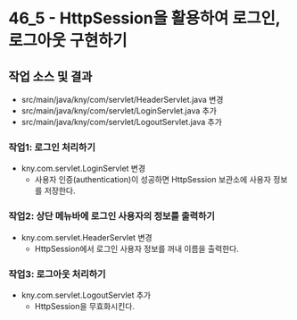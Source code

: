 # 46_5 - HttpSession을 활용하여 로그인, 로그아웃 구현하기


## 작업 소스 및 결과

- src/main/java/kny/com/servlet/HeaderServlet.java 변경
- src/main/java/kny/com/servlet/LoginServlet.java 추가
- src/main/java/kny/com/servlet/LogoutServlet.java 추가



### 작업1: 로그인 처리하기

- kny.com.servlet.LoginServlet 변경
  - 사용자 인증(authentication)이 성공하면 HttpSession 보관소에 사용자 정보를 저장한다.
  
### 작업2: 상단 메뉴바에 로그인 사용자의 정보를 출력하기

- kny.com.servlet.HeaderServlet 변경
  - HttpSession에서 로그인 사용자 정보를 꺼내 이름을 출력한다.
  
### 작업3: 로그아웃 처리하기

- kny.com.servlet.LogoutServlet 추가
  - HttpSession을 무효화시킨다.
